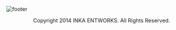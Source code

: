  
![footer](footer.png) 
<p style="text-align: center;">Copyright 2014 INKA ENTWORKS. All Rights Reserved.</p>